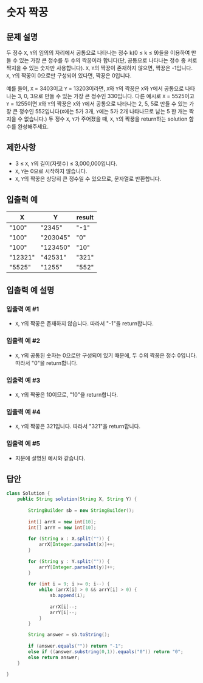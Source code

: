 # 숫자 짝꿍
## 문제 설명
두 정수 `X`, `Y`의 임의의 자리에서 공통으로 나타나는 정수 k(0 ≤ k ≤ 9)들을 이용하여 만들 수 있는 가장 큰 정수를 두 수의 짝꿍이라 합니다(단, 공통으로 나타나는 정수 중 서로 짝지을 수 있는 숫자만 사용합니다). `X`, `Y`의 짝꿍이 존재하지 않으면, 짝꿍은 -1입니다. `X`, `Y`의 짝꿍이 0으로만 구성되어 있다면, 짝꿍은 0입니다.

예를 들어, `X` = 3403이고 `Y` = 13203이라면, `X`와 `Y`의 짝꿍은 `X`와 `Y`에서 공통으로 나타나는 3, 0, 3으로 만들 수 있는 가장 큰 정수인 330입니다. 다른 예시로 `X` = 5525이고 `Y` = 1255이면 `X`와 `Y`의 짝꿍은 `X`와 `Y`에서 공통으로 나타나는 2, 5, 5로 만들 수 있는 가장 큰 정수인 552입니다(`X`에는 5가 3개, `Y`에는 5가 2개 나타나므로 남는 5 한 개는 짝 지을 수 없습니다.)
두 정수 `X`, `Y`가 주어졌을 때, `X`, `Y`의 짝꿍을 return하는 solution 함수를 완성해주세요.

## 제한사항
- 3 ≤ `X`, `Y`의 길이(자릿수) ≤ 3,000,000입니다.
- `X`, `Y`는 0으로 시작하지 않습니다.
- `X`, `Y`의 짝꿍은 상당히 큰 정수일 수 있으므로, 문자열로 반환합니다.
## 입출력 예
|X|Y|result|
|---|---|---|
|"100"|"2345"|"-1"|
|"100"|"203045"|"0"|
|"100"|"123450"|"10"|
|"12321"|"42531"|"321"|
|"5525"|"1255"|"552"|

## 입출력 예 설명
### 입출력 예 #1

- `X`, `Y`의 짝꿍은 존재하지 않습니다. 따라서 "-1"을 return합니다.

### 입출력 예 #2

- `X`, `Y`의 공통된 숫자는 0으로만 구성되어 있기 때문에, 두 수의 짝꿍은 정수 0입니다. 따라서 "0"을 return합니다.
### 입출력 예 #3

- `X`, `Y`의 짝꿍은 10이므로, "10"을 return합니다.
### 입출력 예 #4

- `X`, `Y`의 짝꿍은 321입니다. 따라서 "321"을 return합니다.
### 입출력 예 #5

- 지문에 설명된 예시와 같습니다.

## 답안
```java
class Solution {
    public String solution(String X, String Y) {
        
        StringBuilder sb = new StringBuilder();
        
        int[] arrX = new int[10];
        int[] arrY = new int[10];
        
        for (String x : X.split("")) {
            arrX[Integer.parseInt(x)]++;
        }
        
        for (String y : Y.split("")) {
            arrY[Integer.parseInt(y)]++;
        }
        
        for (int i = 9; i >= 0; i--) {
            while (arrX[i] > 0 && arrY[i] > 0) {
                sb.append(i);
                
                arrX[i]--;
                arrY[i]--;
            }
        }

        String answer = sb.toString();
        
        if (answer.equals("")) return "-1";
        else if ((answer.substring(0,1)).equals("0")) return "0";
        else return answer;
    }
    
}
```
